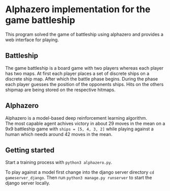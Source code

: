 # Alphazero implementation for the game battleship

This program solved the game of battleship using alphazero and provides a web interface for playing.

## Battleship

The game battleship is a board game with two players whereas each player has two maps. 
At first each player places a set of discrete ships on a discrete ship map.
After which the battle phase begins. During the phase each player guesses the position of the opponents ships.
Hits on the others shipmap are being stored on the respective hitmaps.  

## Alphazero

Alphazero is a model-based deep reinforcement learning algorithm.<br/>
The most capable agent achives victory in about 29 moves in the mean on a 9x9 battleship game with ```ships = [5, 4, 3, 2]``` while playing against a human which needs around 42 moves in the mean. 

## Getting started

Start a training process with ```python3 alphazero.py```.

To play against a model first change into the django server directory ```cd gameserver_django```. Then run ```python3 manage.py runserver``` to start the django server locally.
